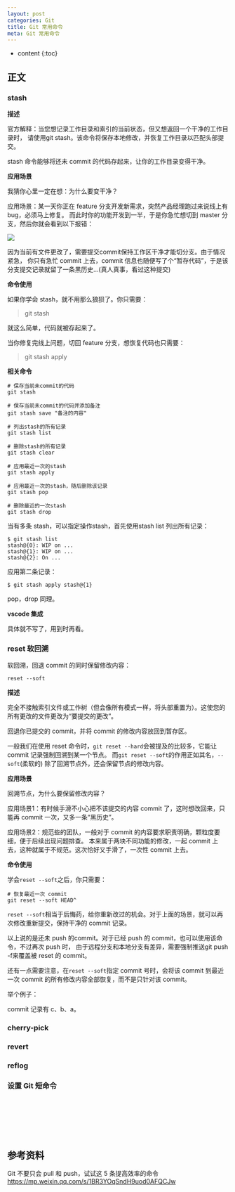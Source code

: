 ```yaml
---
layout: post
categories: Git
title: Git 常用命令
meta: Git 常用命令
---
```

* content
{:toc}
  
## 正文

### stash

**描述**

官方解释：当您想记录工作目录和索引的当前状态，但又想返回一个干净的工作目录时，
请使用git stash。该命令将保存本地修改，并恢复工作目录以匹配头部提交。

stash 命令能够将还未 commit 的代码存起来，让你的工作目录变得干净。

**应用场景**

我猜你心里一定在想：为什么要变干净？

应用场景：某一天你正在 feature 分支开发新需求，突然产品经理跑过来说线上有bug，必须马上修复。
而此时你的功能开发到一半，于是你急忙想切到 master 分支，然后你就会看到以下报错：

![]({{site.baseurl}}/images/20221013/20221013152410.png)

因为当前有文件更改了，需要提交commit保持工作区干净才能切分支。由于情况紧急，
你只有急忙 commit 上去，commit 信息也随便写了个“暂存代码”，于是该分支提交记录就留了一条黑历史…(真人真事，看过这种提交)

**命令使用**

如果你学会 stash，就不用那么狼狈了。你只需要：
> git stash

就这么简单，代码就被存起来了。

当你修复完线上问题，切回 feature 分支，想恢复代码也只需要：
> git stash apply

**相关命令**

```
# 保存当前未commit的代码
git stash

# 保存当前未commit的代码并添加备注
git stash save "备注的内容"

# 列出stash的所有记录
git stash list

# 删除stash的所有记录
git stash clear

# 应用最近一次的stash
git stash apply

# 应用最近一次的stash，随后删除该记录
git stash pop

# 删除最近的一次stash
git stash drop
```

当有多条 stash，可以指定操作stash，首先使用stash list 列出所有记录：
```
$ git stash list
stash@{0}: WIP on ...
stash@{1}: WIP on ...
stash@{2}: On ...
```

应用第二条记录：
```
$ git stash apply stash@{1}
```

pop，drop 同理。

**vscode 集成**

具体就不写了，用到时再看。

### reset 软回溯

软回溯，回退 commit 的同时保留修改内容：
```
reset --soft
```

**描述**

完全不接触索引文件或工作树（但会像所有模式一样，将头部重置为）。这使您的所有更改的文件更改为“要提交的更改”。

回退你已提交的 commit，并将 commit 的修改内容放回到暂存区。

一般我们在使用 reset 命令时，```git reset --hard```会被提及的比较多，它能让 commit 记录强制回溯到某一个节点。
而```git reset --soft```的作用正如其名，```--soft```(柔软的) 除了回溯节点外，还会保留节点的修改内容。

**应用场景**

回溯节点，为什么要保留修改内容？

应用场景1：有时候手滑不小心把不该提交的内容 commit 了，这时想改回来，只能再 commit 一次，又多一条“黑历史”。

应用场景2：规范些的团队，一般对于 commit 的内容要求职责明确，颗粒度要细，便于后续出现问题排查。
本来属于两块不同功能的修改，一起 commit 上去，这种就属于不规范。这次恰好又手滑了，一次性 commit 上去。

**命令使用**

学会```reset --soft```之后，你只需要：
```
# 恢复最近一次 commit
git reset --soft HEAD^
```

```reset --soft```相当于后悔药，给你重新改过的机会。对于上面的场景，就可以再次修改重新提交，保持干净的 commit 记录。

以上说的是还未 push 的commit。对于已经 push 的 commit，也可以使用该命令，不过再次 push 时，
由于远程分支和本地分支有差异，需要强制推送git push -f来覆盖被 reset 的 commit。

还有一点需要注意，在```reset --soft```指定 commit 号时，会将该 commit 到最近一次 commit 的所有修改内容全部恢复，而不是只针对该 commit。

举个例子：

commit 记录有 c、b、a。


### cherry-pick



### revert




### reflog






### 设置 Git 短命令






<br/><br/><br/><br/><br/>
## 参考资料

Git 不要只会 pull 和 push，试试这 5 条提高效率的命令 <https://mp.weixin.qq.com/s/1BR3YOqSndH9uod0AFQCJw>
